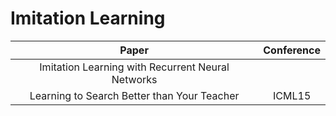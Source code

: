 # Imitation Learning
| Paper | Conference |
| :---: | :---: |
| Imitation Learning with Recurrent Neural Networks ||
| Learning to Search Better than Your Teacher |ICML15|


